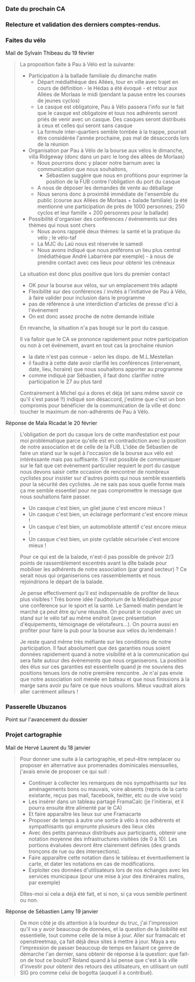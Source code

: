 ### Date du prochain CA

### Relecture et validation des derniers comptes-rendus.

### Faites du vélo
Mail de Sylvain Thibeau du 19 février
> La proposition faite à Pau à Vélo est la suivante:
> * Participation à la ballade familiale du dimanche matin
>    * Départ médiathèque des Allées, tour en ville avec trajet en cours de définition - le Hédas a été évoqué - et retour aux Allées de Morlaas le midi (pendant la pause entre les courses de jeunes cyclos)
>    * Le casque est obligatoire, Pau à Vélo passera l'info sur le fait que le casque est obligatoire et tous nos adhérents seront priés de venir avec un casque. Des casques seront distribués à ceux et celles qui seront sans casque
>    * La formule inter-quartiers semble tombée à la trappe, pourrait être considérée l'année prochaine, pas mal de désaccords lors de la réunion
> * Organisation par Pau à Vélo de la bourse aux vélos le dimanche, villa Ridgeway (donc dans un parc le long des allées de Morlaas)
>    * Nous pourrons donc y placer notre barnum avec la communication que nous souhaitons,
>       * Sébastien suggère que nous en profitions pour exprimer la position de la FUB contre l'obligation du port du casque
>    *  A nous de déposer les demandes de vente au déballage
>    *  Nous serons donc à proximité immédiate de l'ensemble du public (course aux Allées de Morlaas + balade familiale) (a été mentionné une participation de près de 1000 personnes; 250 cyclos et leur famille + 200 personnes pour la ballade)
> * Possibilité d'organiser des conférences / événements sur des thèmes qui nous sont chers
>   * Nous avons rappelé deux thèmes: la santé et la pratique du vélo ; le vélo-taf
>   * La MJC du Laü nous est réservée le samedi
>   * Nous avons indiqué que nous préférons un lieu plus central (médiathèque André Labarrère par exemple) - à nous de prendre contact avec ces lieux pour obtenir les créneaux
>
> La situation est donc plus positive que lors du premier contact
>
> * OK pour la bourse aux vélos, sur un emplacement très adapté
> * Flexibilité sur des conférences / invités à l'initiative de Pau à Vélo, à faire valider pour inclusion dans le programme
> * pas de référence à une interdiction d'articles de presse d'ici à l'événement
> * On est donc assez proche de notre demande initiale
>
> En revanche, la situation n'a pas bougé sur le port du casque.
>
> Il va falloir que le CA se prononce rapidement pour notre participation ou non à cet événement, avant en tout cas la prochaine réunion
>
> * la date n'est pas connue - selon les dispo. de M.L.Mestellan
> * il faudra à cette date avoir clarifié les conférences (intervenant, date, lieu, horaire) que nous souhaitons apporter au programme
> * comme indiqué par Sébastien, il faut donc clarifier notre participation le 27 au plus tard
>
> Contrairement à Michel qui a dores et déja (et sans même savoir ce qu'il s'est passé !!) indiqué son désaccord, j'estime que c'est un bon compromis pour bénéficier de la communication de la ville et donc toucher le maximum de non-adhérents de Pau à Vélo.

Réponse de Maïa Ricadat le 20 février

> L'obligation de port du casque lors de cette manifestation est pour moi problématique parce qu'elle est en contradiction avec la position de notre association et de celle de la FUB. L'idée de Sébastien de faire un stand sur le sujet à l'occasion de la bourse aux vélo est intéréssante mais pas suffisante. S'il est possible de communiquer sur le fait que cet évènement particulier requiert le port du casque nous devons saisir cette occasion de rencontrer de nombreux cyclistes pour insister sur d'autres points qui nous semble essentiels pour la sécurité des cyclistes. Je ne sais pas sous quelle forme mais ça me semble essentiel pour ne pas compromettre le message que nous souhaitons faire passer. 
>
> * Un casque c'est bien, un gilet jaune c'est encore mieux !
> * Un casque c'est bien, un éclairage performant c'est encore mieux !
> * Un casque c'est bien, un automobliste attentif c'est encore mieux !
> * Un casque c'est bien, un piste cyclable sécurisée c'est encore mieux !
>
> Pour ce qui est de la balade, n'est-il pas possible de prévoir 2/3 points de rassemblement excentrés avant la dîte balade pour mobiliser les adhérents de notre association (par grand secteur) ? Ce serait nous qui organiserions ces rassemblements et nous rejoindrions le départ de la balade.
>
> Je pense effectivement qu'il est indispensable de profiter de lieux plus visibles !
> Très bonne idée l'auditorium de la Médiathèque pour une conférence sur le sport et la santé. Le Samedi matin pendant le marché ça peut être qu'une réussite. On pourait le coupler avec un stand sur le vélo taf au même endroit (avec présentation d'équipements, témoignage de vélotafeurs...). On pourra aussi en profiter pour faire la pub pour la bourse aux vélos du lendemain !
>
> Je reste quand même très méfiante sur les conditions de notre participation. Il faut absolument que des garanties nous soient données rapidement quand à notre visibilité et à la communication qui sera faite autour des évènements que nous organiserons. La position des élus sur ces garanties est essentielle quand je me souviens des positions tenues lors de notre première rencontre. Je n'ai pas envie que notre association soit menée en bateau et que nous finissions à la marge sans avoir pu faire ce que nous voulions. Mieux vaudrait alors aller carrément ailleurs !


### Passerelle Ubuzanos
Point sur l'avancement du dossier

### Projet cartographie
Mail de Hervé Laurent du 18 janvier
>  Pour donner une suite à la cartographie, et peut-être remplacer ou proposer en alternative aux promenades dominicales mensuelles, j'avais envie de proposer ce qui suit :
>  * Continuer à collecter les remarques de nos sympathisants sur les aménagements bons ou mauvais, voire absents (repris de la carto existante, reçus pas mail, facebook, twitter, etc ou de vive voix)
>  * Les insérer dans un tableau partagé FramaCalc (je l'initierai, et il pourra ensuite être alimenté par le CA)
>  * Et faire apparaître les lieux sur une Framacarte
>  * Proposer de temps à autre une sortie à vélo à nos adhérents et sympathisants qui emprunte plusieurs des lieux clés
>  * Avec des petits panneaux distribués aux participants, obtenir une notation moyenne des infrastructures visitées (de 0 à 10). Les portions évaluées devront être clairement définies (des grands tronçons de rue ou des intersections).
>  * Faire apparaître cette notation dans le tableau et éventuellement la carte, et dater les notations en cas de modifications.
>  * Exploiter ces données d'utilisateurs lors de nos échanges avec les services municipaux (pour une mise à jour des itinéraires malins, par exemple)
>
>  Dîtes-moi si cela a déjà été fait, et si non, si ça vous semble pertinent ou non.

Réponse de Sébastien Lamy 19 janvier
> De mon côté je dis attention à la lourdeur du truc, j'ai l'impression qu'il va y avoir beaucoup de données, et la question de la lisibilité est essentielle, tout comme celle de la mise à jour. Aller sur framacalc et openstreetmap, ça fait déjà deux sites à mettre à jour. Maya a eu l'impression de passer beaucoup de temps en faisant ce genre de démarche l'an dernier, sans obtenir de réponse à la question: que fait-on de tout ce boulot?
> Roland quand à lui pense que c'est à la ville d'investir pour obtenir des retours des utilisateurs, en utilisant un outil SIG pro comme celui de bogotta (auquel il a contribué).
